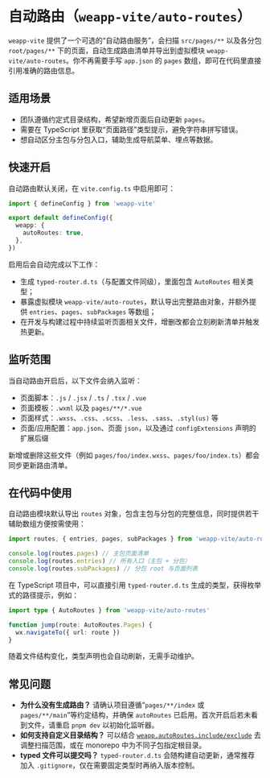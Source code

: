 # 自动路由（`weapp-vite/auto-routes`）

`weapp-vite` 提供了一个可选的“自动路由服务”，会扫描 `src/pages/**` 以及各分包 `root/pages/**` 下的页面，自动生成路由清单并导出到虚拟模块 `weapp-vite/auto-routes`。你不再需要手写 `app.json` 的 `pages` 数组，即可在代码里直接引用准确的路由信息。

## 适用场景

- 团队遵循约定式目录结构，希望新增页面后自动更新 `pages`。
- 需要在 TypeScript 里获取“页面路径”类型提示，避免字符串拼写错误。
- 想自动区分主包与分包入口，辅助生成导航菜单、埋点等数据。

## 快速开启

自动路由默认关闭，在 `vite.config.ts` 中启用即可：

```ts
import { defineConfig } from 'weapp-vite'

export default defineConfig({
  weapp: {
    autoRoutes: true,
  },
})
```

启用后会自动完成以下工作：

- 生成 `typed-router.d.ts`（与配置文件同级），里面包含 `AutoRoutes` 相关类型；
- 暴露虚拟模块 `weapp-vite/auto-routes`，默认导出完整路由对象，并额外提供 `entries`、`pages`、`subPackages` 等数组；
- 在开发与构建过程中持续监听页面相关文件，增删改都会立刻刷新清单并触发热更新。

## 监听范围

当自动路由开启后，以下文件会纳入监听：

- 页面脚本：`.js` / `.jsx` / `.ts` / `.tsx` / `.vue`
- 页面模板：`.wxml` 以及 `pages/**/*.vue`
- 页面样式：`.wxss`、`.css`、`.scss`、`.less`、`.sass`、`.styl(us)` 等
- 页面/应用配置：`app.json`、页面 `json`，以及通过 `configExtensions` 声明的扩展后缀

新增或删除这些文件（例如 `pages/foo/index.wxss`、`pages/foo/index.ts`）都会同步更新路由清单。

## 在代码中使用

自动路由模块默认导出 `routes` 对象，包含主包与分包的完整信息，同时提供若干辅助数组方便按需使用：

```ts
import routes, { entries, pages, subPackages } from 'weapp-vite/auto-routes'

console.log(routes.pages) // 主包页面清单
console.log(routes.entries) // 所有入口（主包 + 分包）
console.log(routes.subPackages) // 分包 root 与页面列表
```

在 TypeScript 项目中，可以直接引用 `typed-router.d.ts` 生成的类型，获得枚举式的路径提示，例如：

```ts
import type { AutoRoutes } from 'weapp-vite/auto-routes'

function jump(route: AutoRoutes.Pages) {
  wx.navigateTo({ url: route })
}
```

随着文件结构变化，类型声明也会自动刷新，无需手动维护。

## 常见问题

- **为什么没有生成路由？** 请确认项目遵循“`pages/**/index` 或 `pages/**/main`”等约定结构，并确保 `autoRoutes` 已启用。首次开启后若未看到文件，请重启 `pnpm dev` 以初始化监听器。
- **如何支持自定义目录结构？** 可以结合 [`weapp.autoRoutes.include/exclude`](/config/enhance-and-debug.md#weapp-autoroutes) 去调整扫描范围，或在 monorepo 中为不同子包指定根目录。
- **typed 文件可以提交吗？** `typed-router.d.ts` 会随构建自动更新，通常推荐加入 `.gitignore`，仅在需要固定类型时再纳入版本控制。

